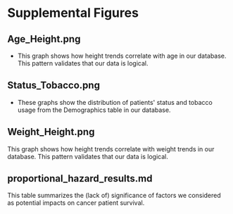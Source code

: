# Supplemental Figures

## Age_Height.png
- This graph shows how height trends correlate with age in our database. This pattern validates that our data is logical.

## Status_Tobacco.png
- These graphs show the distribution of patients' status and tobacco usage from the Demographics table in our database.

## Weight_Height.png
This graph shows how height trends correlate with weight trends in our database. This pattern validates that our data is logical.

## proportional_hazard_results.md
This table summarizes the (lack of) significance of factors we considered as potential impacts on cancer patient survival.
